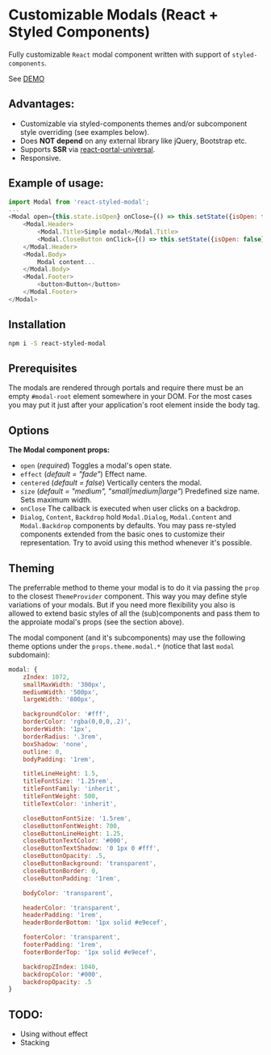 # Customizable Modals (React + Styled Components)

Fully customizable `React` modal component written with support of `styled-components`.

See [DEMO](https://lexkrstn.github.io/react-modal/)

## Advantages:
- Customizable via styled-components themes and/or subcomponent style overriding
  (see examples below).
- Does **NOT depend** on any external library like jQuery, Bootstrap etc.
- Supports **SSR** via [react-portal-universal](https://github.com/MichalZalecki/react-portal-universal).
- Responsive.

## Example of usage:

```javascript
import Modal from 'react-styled-modal';
...
<Modal open={this.state.isOpen} onClose={() => this.setState({isOpen: false})}>
    <Modal.Header>
        <Modal.Title>Simple modal</Modal.Title>
        <Modal.CloseButton onClick={() => this.setState({isOpen: false})} />
    </Modal.Header>
    <Modal.Body>
        Modal content...
    </Modal.Body>
    <Modal.Footer>
        <button>Button</button>
    </Modal.Footer>
</Modal>
```

## Installation

```bash
npm i -S react-styled-modal
```

## Prerequisites

The modals are rendered through portals and require there must be an empty
`#modal-root` element somewhere in your DOM. For the most cases you may put it
just after your application's root element inside the body tag.

## Options

**The Modal component props:**
- `open` (*required*) Toggles a modal's open state.
- `effect` (*default = "fade"*) Effect name.
- `centered` (*default = false*) Vertically centers the modal.
- `size` (*default = "medium", "small|medium|large"*) Predefined size name. Sets maximum width.
- `onClose` The callback is executed when user clicks on a backdrop.
- `Dialog`, `Content`, `Backdrop` hold `Modal.Dialog`, `Modal.Content` and
  `Modal.Backdrop` components by defaults. You may pass re-styled
  components extended from the basic ones to customize their representation.
  Try to avoid using this method whenever it's possible.

## Theming

The preferrable method to theme your modal is to do it via passing the `prop` to
the closest `ThemeProvider` component. This way you may define style variations
of your modals. But if you need more flexibility you also is allowed to extend
basic styles of all the (sub)components and pass them to the approiate modal's
props (see the section above).

The modal component (and it's subcomponents) may use the following theme
options under the `props.theme.modal.*` (notice that last `modal` subdomain):

```javascript
modal: {
    zIndex: 1072,
    smallMaxWidth: '300px',
    mediumWidth: '500px',
    largeWidth: '800px',

    backgroundColor: '#fff',
    borderColor: 'rgba(0,0,0,.2)',
    borderWidth: '1px',
    borderRadius: '.3rem',
    boxShadow: 'none',
    outline: 0,
    bodyPadding: '1rem',

    titleLineHeight: 1.5,
    titleFontSize: '1.25rem',
    titleFontFamily: 'inherit',
    titleFontWeight: 500,
    titleTextColor: 'inherit',

    closeButtonFontSize: '1.5rem',
    closeButtonFontWeight: 700,
    closeButtonLineHeight: 1.25,
    closeButtonTextColor: '#000',
    closeButtonTextShadow: '0 1px 0 #fff',
    closeButtonOpacity: .5,
    closeButtonBackground: 'transparent',
    closeButtonBorder: 0,
    closeButtonPadding: '1rem',

    bodyColor: 'transparent',

    headerColor: 'transparent',
    headerPadding: '1rem',
    headerBorderBottom: '1px solid #e9ecef',

    footerColor: 'transparent',
    footerPadding: '1rem',
    footerBorderTop: '1px solid #e9ecef',

    backdropZIndex: 1040,
    backdropColor: '#000',
    backdropOpacity: .5
}
```

## TODO:
- Using without effect
- Stacking
